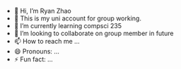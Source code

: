 - 👋 Hi, I’m Ryan Zhao
- 👀 This is my uni account for group working.
- 🌱 I’m currently learning compsci 235
- 💞️ I’m looking to collaborate on group member in future
- 📫 How to reach me ...
- 😄 Pronouns: ...
- ⚡ Fun fact: ...

<!---
Ryan-Z-220/Ryan-Z-220 is a ✨ special ✨ repository because its `README.md` (this file) appears on your GitHub profile.
You can click the Preview link to take a look at your changes.
--->
